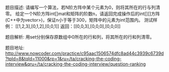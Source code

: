 ﻿题目描述:
请编写一个算法，若N阶方阵中某个元素为0，则将其所在的行与列清零。
给定一个N阶方阵int[][](C++中为vector>)mat和矩阵的阶数n，请返回完成操作后的int[][]方阵(C++中为vector>)，保证n小于等于300，矩阵中的元素为int范围内。
测试样例：
[[1,2,3],[0,1,2],[0,0,1]]
返回：[[0,0,3],[0,0,0],[0,0,0]]

题目解析:
用set分别保存原数组中0所在的行和列，将其所在的行和列清零。

题目地址:
http://www.nowcoder.com/practice/c95aac1506574dfc8ad44c3939c6739d?tpId=8&tqId=11000&rp=1&ru=/ta/cracking-the-coding-interview&qru=/ta/cracking-the-coding-interview/question-ranking